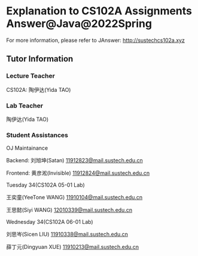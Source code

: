 # Explanation to CS102A Assignments Answer@Java@2022Spring
For more information, please refer to JAnswer: http://sustechcs102a.xyz

## Tutor Information
### Lecture Teacher
CS102A: 陶伊达(Yida TAO)

### Lab Teacher
陶伊达(Yida TAO)

### Student Assistances

OJ Maintainance

Backend: 刘旭坤(Satan) 11912823@mail.sustech.edu.cn     

Frontend: 黄彦淞(Invisible) 11912824@mail.sustech.edu.cn     

Tuesday 34(CS102A 05-01 Lab)

王奕童(YeeTone WANG) 11910104@mail.sustech.edu.cn

王思懿(Siyi WANG) 12010339@mail.sustech.edu.cn

Wednesday 34(CS102A 06-01 Lab)

刘思岑(Sicen LIU) 11910338@mail.sustech.edu.cn

薛丁元(Dingyuan XUE) 11910213@mail.sustech.edu.cn
